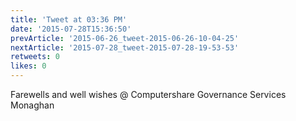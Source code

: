 ```yaml
---
title: 'Tweet at 03:36 PM'
date: '2015-07-28T15:36:50'
prevArticle: '2015-06-26_tweet-2015-06-26-10-04-25'
nextArticle: '2015-07-28_tweet-2015-07-28-19-53-53'
retweets: 0
likes: 0
---
```

Farewells and well wishes @ Computershare Governance Services Monaghan